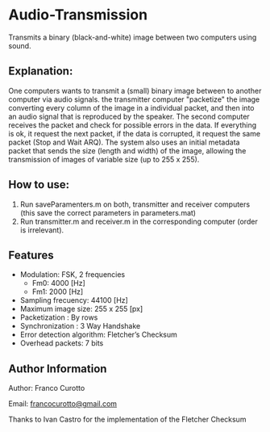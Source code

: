 # Audio-Transmission
Transmits a binary (black-and-white) image between two computers using sound.

## Explanation:
One computers wants to transmit a (small) binary image between to another
computer via audio signals. the transmitter computer "packetize" the image 
converting every column of the image in a individual packet, and then into an 
audio signal that is reproduced by the speaker. The second computer receives the
packet and check for possible errors in the data. If everything is ok, it 
request the next packet, if the data is corrupted, it request the same packet
(Stop and Wait ARQ). The system also uses an initial metadata packet that sends
the size (length and width) of the image, allowing the transmission of images of
variable size (up to 255 x 255).  

## How to use:
1. Run saveParamenters.m on both, transmitter and receiver computers (this save 
the correct parameters in parameters.mat)
2. Run transmitter.m and receiver.m in the corresponding computer (order is 
irrelevant). 

## Features
- Modulation: FSK, 2 frequencies
  * Fm0: 4000 [Hz]
  * Fm1: 2000 [Hz]
- Sampling frecuency: 44100 [Hz]
- Maximum image size: 255 x 255 [px]
- Packetization : By rows
- Synchronization : 3 Way Handshake
- Error detection algorithm: Fletcher’s Checksum
- Overhead packets: 7 bits

## Author Information
Author: Franco Curotto

Email: francocurotto@gmail.com

Thanks to Ivan Castro for the implementation of the Fletcher Checksum 
